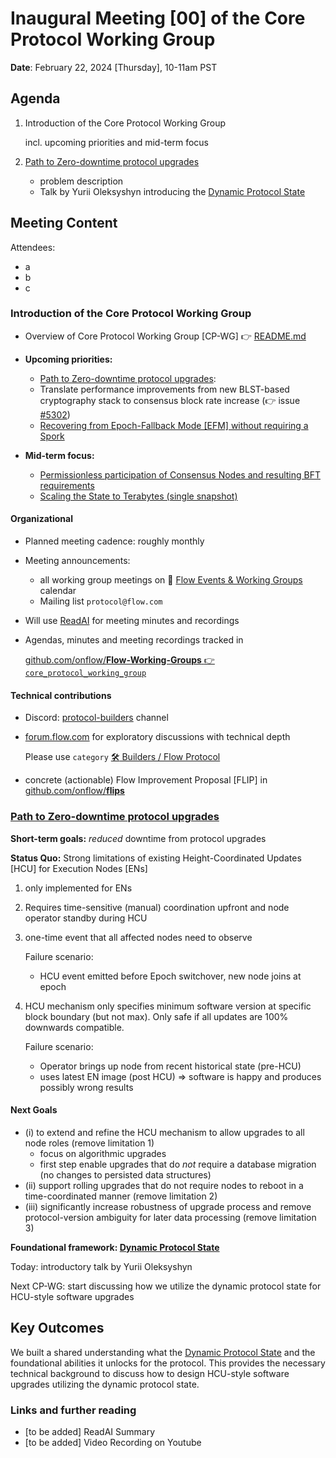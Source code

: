 # Inaugural Meeting [00] of the Core Protocol Working Group

**Date**: February 22, 2024 [Thursday], 10-11am PST

## Agenda 
1. Introduction of the Core Protocol Working Group

   incl. upcoming priorities and mid-term focus
2. [Path to Zero-downtime protocol upgrades](https://github.com/onflow/Flow-Working-Groups/tree/main/core_protocol_working_group#path-to-zero-downtime-protocol-upgrades)
   * problem description
   * Talk by Yurii Oleksyshyn introducing the [Dynamic Protocol State](https://github.com/onflow/Flow-Working-Groups/tree/main/core_protocol_working_group#dynamic-protocol-state-as-a-foundation-for-threat-response-capabilities-eg-ban-slashed-node-revoke-compromised-keys-software-upgrades)


## Meeting Content 

Attendees:
- a
- b
- c


### Introduction of the Core Protocol Working Group

* Overview of Core Protocol Working Group [CP-WG] :point_right: [README.md](../README.md)

* **Upcoming priorities:**
    * [Path to Zero-downtime protocol upgrades](https://github.com/onflow/Flow-Working-Groups/tree/main/core_protocol_working_group#path-to-zero-downtime-protocol-upgrades):
    * Translate performance improvements from new BLST-based cryptography stack to consensus block rate increase (:point_right: issue [#5302](https://github.com/onflow/flow-go/issues/5302))
    * [Recovering from Epoch-Fallback Mode [EFM] without requiring a Spork](https://github.com/onflow/Flow-Working-Groups/tree/main/core_protocol_working_group#recovering-from-epoch-fallback-mode-without-requiring-a-spork)

* **Mid-term focus:**
    * [Permissionless participation of Consensus Nodes and resulting BFT requirements](https://github.com/onflow/Flow-Working-Groups/tree/main/core_protocol_working_group#permissionless-participation-of-consensus-nodes-and-resulting-bft-requirements)
    * [Scaling the State to Terabytes (single snapshot)](https://github.com/onflow/Flow-Working-Groups/tree/main/core_protocol_working_group#scaling-the-state-to-terabytes-single-snapshot)

#### Organizational
- Planned meeting cadence: roughly monthly
- Meeting announcements:
    - all working group meetings on 📆 [Flow Events & Working Groups](https://bit.ly/flow-events-calendar) calendar
    - Mailing list  `protocol@flow.com`
- Will use [ReadAI](www.read.ai) for meeting minutes and recordings
- Agendas, minutes and meeting recordings tracked in

  [github.com/onflow/**Flow-Working-Groups** :point_right: `core_protocol_working_group`](https://github.com/onflow/Flow-Working-Groups/tree/main/core_protocol_working_group)

#### Technical contributions
- Discord: [protocol-builders](https://discord.com/channels/613813861610684416/1108968095982293002) channel
- [forum.flow.com](https://forum.flow.com/) for exploratory discussions with technical depth

  Please use `category` [:hammer_and_wrench: Builders / Flow Protocol](https://forum.flow.com/c/builders/protocol/38)
- concrete (actionable) Flow Improvement Proposal [FLIP] in [github.com/onflow/**flips**](https://github.com/onflow/flips/)


### [Path to Zero-downtime protocol upgrades](https://github.com/onflow/Flow-Working-Groups/tree/main/core_protocol_working_group#path-to-zero-downtime-protocol-upgrades)
**Short-term goals:** _reduced_ downtime from protocol upgrades

**Status Quo:**
Strong limitations of existing Height-Coordinated Updates [HCU] for Execution Nodes [ENs]
1. only implemented for ENs
2. Requires time-sensitive (manual) coordination upfront and node operator standby during HCU
3. one-time event that all affected nodes need to observe

   Failure scenario:
    * HCU event emitted before Epoch switchover, new node joins at epoch

4. HCU mechanism only specifies minimum software version at specific block boundary (but not max).
   Only safe if all updates are 100% downwards compatible.

   Failure scenario:
    * Operator brings up node from recent historical state (pre-HCU)
    * uses latest EN image (post HCU)
      => software is happy and produces possibly wrong results

#### Next Goals
* (i) to extend and refine the HCU mechanism to allow upgrades to all node roles (remove limitation 1)
   * focus on algorithmic upgrades 
   * first step enable upgrades that do _not_ require a database migration (no changes to persisted data structures)
* (ii) support rolling upgrades that do not require nodes to reboot in a time-coordinated manner (remove limitation 2)
* (iii) significantly increase robustness of upgrade process and remove protocol-version ambiguity for later data processing (remove limitation 3)     


**Foundational framework: [Dynamic Protocol State](https://github.com/onflow/Flow-Working-Groups/tree/main/core_protocol_working_group#dynamic-protocol-state-as-a-foundation-for-threat-response-capabilities-eg-ban-slashed-node-revoke-compromised-keys-software-upgrades)**

Today: introductory talk by Yurii Oleksyshyn

Next CP-WG: start discussing how we utilize the dynamic protocol state for HCU-style software upgrades  


## Key Outcomes

We built a shared understanding what the [Dynamic Protocol State](https://github.com/onflow/Flow-Working-Groups/tree/main/core_protocol_working_group#dynamic-protocol-state-as-a-foundation-for-threat-response-capabilities-eg-ban-slashed-node-revoke-compromised-keys-software-upgrades)
and the foundational abilities it unlocks for the protocol.
This provides the necessary technical background to discuss how to design HCU-style software upgrades utilizing the dynamic protocol state.


### Links and further reading
- [to be added] ReadAI Summary
- [to be added] Video Recording on Youtube



